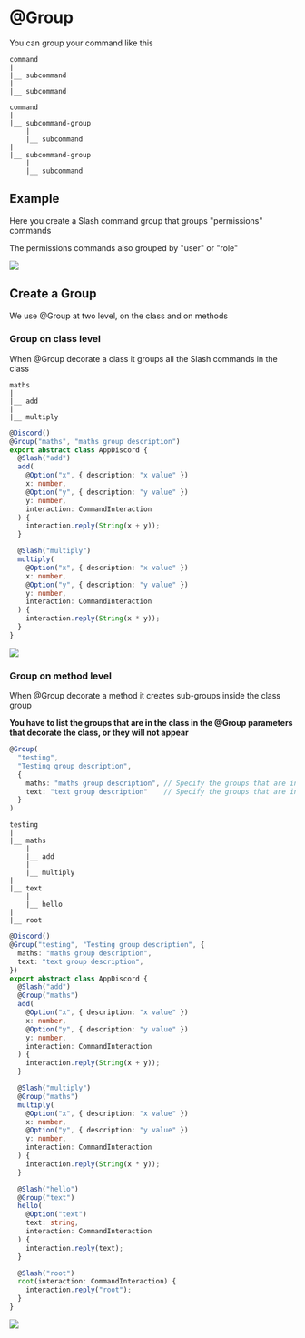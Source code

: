# @Group

You can group your command like this

```
command
|
|__ subcommand
|
|__ subcommand

```

```
command
|
|__ subcommand-group
    |
    |__ subcommand
|
|__ subcommand-group
    |
    |__ subcommand
```

## Example

Here you create a Slash command group that groups "permissions" commands

The permissions commands also grouped by "user" or "role"

![](https://discord.com/assets/4cfea1bfc6d3ed0396c16cd47e0a7154.png)

## Create a Group

We use @Group at two level, on the class and on methods

### Group on class level

When @Group decorate a class it groups all the Slash commands in the class

```
maths
|
|__ add
|
|__ multiply
```

```ts
@Discord()
@Group("maths", "maths group description")
export abstract class AppDiscord {
  @Slash("add")
  add(
    @Option("x", { description: "x value" })
    x: number,
    @Option("y", { description: "y value" })
    y: number,
    interaction: CommandInteraction
  ) {
    interaction.reply(String(x + y));
  }

  @Slash("multiply")
  multiply(
    @Option("x", { description: "x value" })
    x: number,
    @Option("y", { description: "y value" })
    y: number,
    interaction: CommandInteraction
  ) {
    interaction.reply(String(x * y));
  }
}
```

![](/discord.ts/group1.png)

### Group on method level

When @Group decorate a method it creates sub-groups inside the class group

**You have to list the groups that are in the class in the @Group parameters that decorate the class, or they will not appear**

```ts
@Group(
  "testing",
  "Testing group description",
  {
    maths: "maths group description", // Specify the groups that are in the class with th description
    text: "text group description"    // Specify the groups that are in the class with th description
  }
)
```

```
testing
|
|__ maths
    |
    |__ add
    |
    |__ multiply
|
|__ text
    |
    |__ hello
|
|__ root
```

```ts
@Discord()
@Group("testing", "Testing group description", {
  maths: "maths group description",
  text: "text group description",
})
export abstract class AppDiscord {
  @Slash("add")
  @Group("maths")
  add(
    @Option("x", { description: "x value" })
    x: number,
    @Option("y", { description: "y value" })
    y: number,
    interaction: CommandInteraction
  ) {
    interaction.reply(String(x + y));
  }

  @Slash("multiply")
  @Group("maths")
  multiply(
    @Option("x", { description: "x value" })
    x: number,
    @Option("y", { description: "y value" })
    y: number,
    interaction: CommandInteraction
  ) {
    interaction.reply(String(x * y));
  }

  @Slash("hello")
  @Group("text")
  hello(
    @Option("text")
    text: string,
    interaction: CommandInteraction
  ) {
    interaction.reply(text);
  }

  @Slash("root")
  root(interaction: CommandInteraction) {
    interaction.reply("root");
  }
}
```

![](/discord.ts/group2.png)
